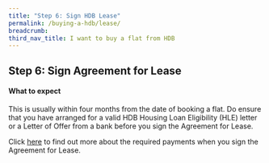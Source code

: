 ```yaml
---
title: "Step 6: Sign HDB Lease"
permalink: /buying-a-hdb/lease/
breadcrumb: 
third_nav_title: I want to buy a flat from HDB
---
```


## Step 6: Sign Agreement for Lease

#### What to expect

This is usually within four months from the date of booking a flat. Do ensure that you have arranged for a valid HDB Housing Loan Eligibility (HLE) letter or a Letter of Offer from a bank before you sign the Agreement for Lease.

Click [here](https://www.hdb.gov.sg/cs/infoweb/residential/buying-a-flat/new/staggered-downpayment-scheme) to find out more about the required payments when you sign the Agreement for Lease.
